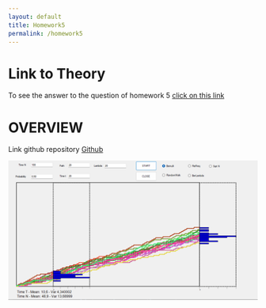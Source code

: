 ```yaml
---
layout: default
title: Homework5
permalink: /homework5
---
```

# Link to Theory
To see the answer to the question of homework 5 [click on this link](hw5Theory.md)

# OVERVIEW

Link github repository [Github](https://github.com/Viiiiin/Statistics/tree/main/homework_2/homework_1)


![hw5](../assets/img/hw5.png)
